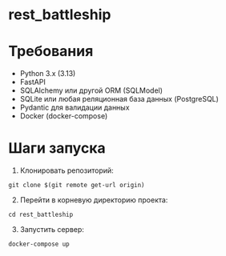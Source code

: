 # rest_battleship

# Требования
- Python 3.x (3.13)
- FastAPI
- SQLAlchemy или другой ORM (SQLModel)
- SQLite или любая реляционная база данных (PostgreSQL)
- Pydantic для валидации данных
- Docker (docker-compose)

# Шаги запуска
1. Клонировать репозиторий:
```
git clone $(git remote get-url origin)
```
2. Перейти в корневую директорию проекта:
```
cd rest_battleship
```
3. Запустить сервер:
```
docker-compose up
```
